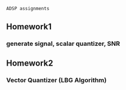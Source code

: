 ```ADSP assignments```


## Homework1
### generate signal, scalar quantizer, SNR

## Homework2
### Vector Quantizer (LBG Algorithm) 